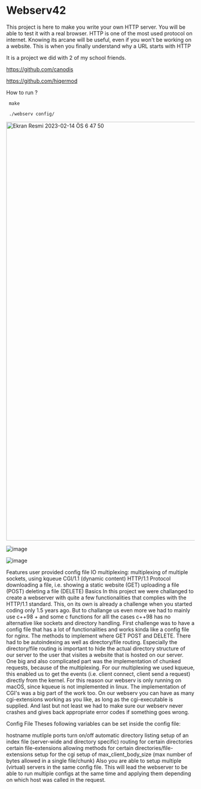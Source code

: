 # Webserv42
This project is here to make you write your own HTTP server. You will be able to test it with a real browser. HTTP is one of the most used protocol on internet. Knowing its arcane will be useful, even if you won't be working on a website. 
This is when you finally understand why a URL starts
with HTTP

It is a project we did with 2 of my school friends.

https://github.com/canodis

https://github.com/hiqermod

How to run ?

```  make ``` 

```  ./webserv config/ ``` 

<img width="1119" alt="Ekran Resmi 2023-02-14 ÖS 6 47 50" src="https://user-images.githubusercontent.com/94300378/218787732-3d25853c-ab1b-4231-9794-536e29fac50c.png">



![image](https://user-images.githubusercontent.com/94300378/215287887-7654f9b8-c402-4602-96f3-c3bc15b78a78.png)

![image](https://user-images.githubusercontent.com/94300378/215287977-48975401-eb59-4cd2-897c-50ccf301805e.png)


Features
user provided config file
IO multiplexing: multiplexing of multiple sockets, using kqueue
CGI/1.1 (dynamic content)
HTTP/1.1 Protocol
downloading a file, i.e. showing a static website (GET)
uploading a file (POST)
deleting a file (DELETE)
Basics
In this project we were challanged to create a webserver with quite a few functionalities that complies with the HTTP/1.1 standard.
This, on its own is already a challenge when you started coding only 1.5 years ago.
But to challange us even more we had to mainly use c++98 + and some c functions for alll the cases c++98 has no alternative like sockets and directory handling.
First challenge was to have a config file that has a lot of functionalities and works kinda like a config file for nginx.
The methods to implement where GET POST and DELETE.
There had to be autoindexing as well as directory/file routing. Especially the directory/file routing is important to hide the actual directory structure of our server to the user that visites a website that is hosted on our server.
One big and also complicated part was the implementation of chunked requests, because of the multiplexing.
For our multiplexing we used kqueue, this enabled us to get the events (i.e. client connect, client send a request) directly from the kernel.
For this reason our webserv is only running on macOS, since kqueue is not implemented in linux.
The implementation of CGI's was a big part of the work too. On our webserv you can have as many cgi-extensions working as you like, as long as the cgi-executable is supplied.
And last but not least we had to make sure our webserv never crashes and gives back appropriate error codes if something goes wrong.

Config File
Theses following variables can be set inside the config file:

hostname
mutliple ports
turn on/off automatic directory listing
setup of an index file (server-wide and directory specific)
routing for
certain directories
certain file-extensions
allowing methods for certain directories/file-extensions
setup for the cgi
setup of max_client_body_size (max number of bytes allowed in a single file/chunk)
Also you are able to setup multiple (virtual) servers in the same config file.
This will lead the webserver to be able to run multiple configs at the same time and applying them depending on which host was called in the request.
